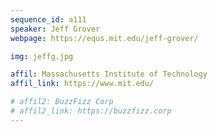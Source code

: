 ```yaml
---
sequence_id: a111
speaker: Jeff Grover
webpage: https://equs.mit.edu/jeff-grover/

img: jeffg.jpg

affil: Massachusetts Institute of Technology
affil_link: https://www.mit.edu/

# affil2: BuzzFizz Corp
# affil2_link: https://buzzfizz.corp
---
```

